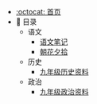- [:octocat: 首页](/README)
- :memo: 目录
  - 语文
    - [语文笔记](/md/Chinese/语文笔记.md)
    - [朝花夕拾](/md/Chinese/ZhaoHuaXiShi.md)
  - 历史
    - [九年级历史资料](/md/history/九年级历史资料.md)
  - 政治
    - [九年级政治资料](/md/politics/九年级政治资料.md)
